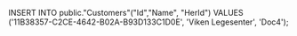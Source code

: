 ﻿



INSERT INTO public."Customers"("Id","Name", "HerId")
VALUES ('11B38357-C2CE-4642-B02A-B93D133C1D0E', 'Viken Legesenter', 'Doc4');